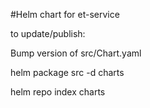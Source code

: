 #Helm chart for et-service

to update/publish:

Bump version of src/Chart.yaml

helm package src -d charts

helm repo index charts

